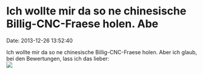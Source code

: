 Ich wollte mir da so ne chinesische Billig-CNC-Fraese holen. Abe
================================================================

Date: 2013-12-26 13:52:40

Ich wollte mir da so ne chinesische Billig-CNC-Fraese holen. Aber ich
glaub, bei den Bewertungen, lass ich das lieber:\
![](http://fettemama.org:6502/7dfbe7531611fac9f7df94327af835b8)
